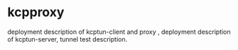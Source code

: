 # kcpproxy
deployment description of kcptun-client and proxy , deployment description of kcptun-server, tunnel test description. 
